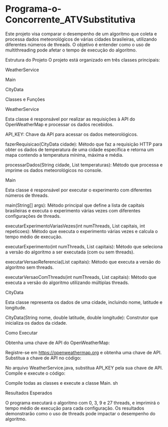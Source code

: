 # Programa-o-Concorrente_ATVSubstitutiva

Este projeto visa comparar o desempenho de um algoritmo que coleta e processa dados meteorológicos de várias cidades brasileiras, utilizando diferentes números de threads. O objetivo é entender como o uso de multithreading pode afetar o tempo de execução do algoritmo.

Estrutura do Projeto
O projeto está organizado em três classes principais:

WeatherService

Main

CityData

Classes e Funções

  WeatherService
 
Esta classe é responsável por realizar as requisições à API do OpenWeatherMap e processar os dados recebidos.

API_KEY: Chave da API para acessar os dados meteorológicos.

fazerRequisicao(CityData cidade): Método que faz a requisição HTTP para obter os dados de temperatura de uma cidade específica e retorna um mapa contendo a temperatura mínima, máxima e média.

processarDados(String cidade, List<Double> temperaturas): Método que processa e imprime os dados meteorológicos no console.

 Main
   
Esta classe é responsável por executar o experimento com diferentes números de threads.

main(String[] args): Método principal que define a lista de capitais brasileiras e executa o experimento várias vezes com diferentes configurações de threads.

executarExperimentoVariasVezes(int numThreads, List<CityData> capitais, int repeticoes): Método que executa o experimento várias vezes e calcula o tempo médio de execução.

executarExperimento(int numThreads, List<CityData> capitais): Método que seleciona a versão do algoritmo a ser executada (com ou sem threads).

executarVersaoReferencia(List<CityData> capitais): Método que executa a versão do algoritmo sem threads.

executarVersaoComThreads(int numThreads, List<CityData> capitais): Método que executa a versão do algoritmo utilizando múltiplas threads.

 
 CityData

Esta classe representa os dados de uma cidade, incluindo nome, latitude e longitude.

CityData(String nome, double latitude, double longitude): Construtor que inicializa os dados da cidade.

Como Executar

Obtenha uma chave de API do OpenWeatherMap:

Registre-se em  https://openweathermap.org e obtenha uma chave de API.
Substitua a chave de API no código:

No arquivo WeatherService.java, substitua API_KEY pela sua chave de API.
Compile e execute o código:

Compile todas as classes e execute a classe Main.
sh



Resultados Esperados

O programa executará o algoritmo com 0, 3, 9 e 27 threads, e imprimirá o tempo médio de execução para cada configuração. Os resultados demonstrarão como o uso de threads pode impactar o desempenho do algoritmo.
